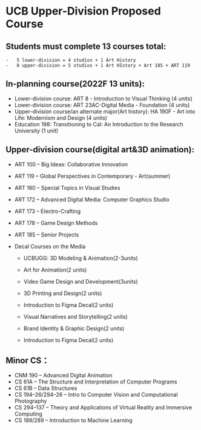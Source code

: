 #   UCB Upper-Division Proposed Course

##   Students must complete 13 courses total:
    -   5 lower-division = 4 studios + 1 Art History 
    -   8 upper-division = 5 studios + 1 Art HIstory + Art 185 + ART 119	

##  In-planning course(2022F 13 units): 

-   Lower-division course: ART 8 - Introduction to Visual Thinking (4 units) 
-   Lower-division course: ART 23AC-Digital Media - Foundation (4 units)
-   Upper-division course/an alternate major(Art history): HA 190F - Art into Life: Modernism and Design (4 units)
-   Education 198: Transitioning to Cal: An Introduction to the Research University (1 unit) 

##  Upper-division course(digital art&3D animation):
-   ART 100 – Big Ideas: Collaborative Innovation
-   ART 119 – Global Perspectives in Contemporary -    Art(summer)
-   ART 160 – Special Topics in Visual Studies

-   ART 172 – Advanced Digital Media: Computer Graphics Studio
-   ART 173 – Electro-Crafting
-   ART 178 – Game Design Methods	
-   ART 185 – Senior Projects
-   Decal Courses on ​​the​​ Media 
    -   UCBUGG: 3D Modeling & Animation(2-3units)
    -   Art for Animation(2 units)
    -   Video Game Design and Development(3units)
    -   3D Printing and Design(2 units)  
    -   Introduction to Figma Decal(2 units)

    -   Visual Narratives and Storytelling(2 units)
    -   Brand Identity & Graphic Design(2 units)
    -   Introduction to Figma Decal(2 units)

##  Minor CS： 
-   CNM 190 – Advanced Digital Animation
-   CS 61A – The Structure and Interpretation of Computer Programs
-   CS 61B – Data Structures
-   CS 194–26/294–26 – Intro to Computer Vision and Computational Photography
-   CS 294–137 – Theory and Applications of Virtual Reality and Immersive Computing
-   CS 189/289 – Introduction to Machine Learning
